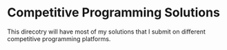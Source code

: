 # Competitive Programming Solutions

This direcotry will have most of my solutions that I submit on different competitive programming platforms.